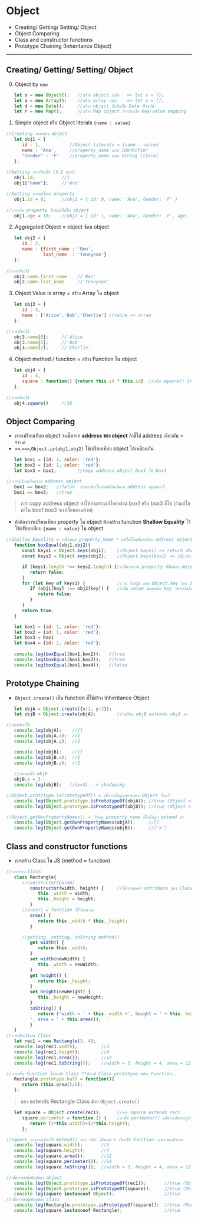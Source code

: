# Object
* Creating/ Getting/ Setting/ Object
* Object Comparing
* Class and constructor functions
* Prototype Chaining (Inheritance Object)
----
## Creating/ Getting/ Setting/ Object
0. Object by `new`
```JavaScript
   let o = new Object();   //สร้าง object เปล่า   => let o = {};
   let a = new Array();    //สร้าง array เปล่า    => let a = [];
   let d = new Date();     //สร้าง object ที่เก็บเป็น Date ปัจจุบัน
   let r = new Map();      //สร้าง Map object สำหรับเก็บ key/value mapping
```
1. Simple object หรือ Object literals `{name : value}`
```JavaScript
//Creating การสร้าง object
   let obj1 = { 
      id : 1,           //Object literals = {name : value}
      name : 'Ana',     //property_name แบบ identifier
      "Gender" : 'F'    //property_name แบบ string literal  
   };
   
//Getting การเรียกใช้ (มี 2 แบบ)
   obj1.id;          //1
   obj1["name"];     //'Ana'

//Setting การแก้ไขค่า property
   obj1.id = 0;      //obj1 = { id: 0, name: 'Ana', Gender: 'F' }
      
//การเพิ่ม property ใหม่เข้าไปใน object
   obj1.age = 18;    //obj1 = { id: 1, name: 'Ana', Gender: 'F', age: 18 }
```
2. Aggregated Object = object ซ้อน object
```JavaScript
   let obj2 = {
      id : 2,
      name : {first_name : 'Ben',
              last_name  : 'Tennyson'}
   };
   
//การเรียกใช้
   obj2.name.first_name    //'Ben'
   obj2.name.last_name     //'Tennyson'
```
3. Object Value is array = สร้าง Array ใน object
```JavaScript
   let obj3 = {
      id : 3,
      name : ['Alice','Bob','Charlie'] //value => array
   };

//การเรียกใช้
   obj3.name[0];     //'Alice'
   obj3.name[1];     //'Bob'
   obj3.name[2];     //'Charlie'
```
4. Object method / function = สร้าง Function ใน object
```JavaScript
   let obj4 = {
      id : 4,
      square : function() {return this.id * this.id}  //หรือ square() {return this.id * this.id}
   };
   
//การเรียกใช้
   obj4.square()     //16
```

## Object Comparing
* การเปรียบเทียบ object จะเช็คจาก **address ของ object** ถ้าชี้ไป address เดียวกัน = `true`
* `==`,`===`,`Object.is(obj1,obj2)` ใช้เปรียบเทียบ object ได้เหมือนกัน
```JavaScript
   let box1 = {id: 1, color: 'red'};
   let box2 = {id: 1, color: 'red'};
   let box3 = box1;        //copy address object box1 ให้ box3

//การเปรียบเทียบจาก address object
   box1 == box2;   //false  ถึงของข้างในจะเหมือนกันแต่ address อยู่คนละที่
   box1 == box3;   //true
```
> การ copy address object ทำให้สามารถแก้ไขค่าผ่าน box1 หรือ box3 ก็ได้ (ถ้าแก้ไขค่าใน box1 box3 จะเปลี่ยนตามด้วย)

* ถ้าต้องการเปรียบเทียบ property ใน object ต้องสร้าง function **Shallow Equality** ไว้ใช้เปรียบเทียบ `{name : value}` ใน object 
```JavaScript
//Shallow Equality = เปรียบแค่ property_name * แต่ไม่ได้เปรียบเทียบ address object
   function boxEqual(obj1,obj2){
      const keys1 = Object.keys(obj1);    //Object.keys() >> return เป็น String key ของ property  
      const keys2 = Object.keys(obj2);    //Object.keys(box2) => id,color

      if (keys1.length !== keys2.length) {//เช็คจำนวน property ที่มีแต่ละ object มีเท่ากันไหม?
         return false;
      }
      for (let key of keys1) {            //วน loop ตาม Object.key ของ object1
         if (obj1[key] !== obj2[key]) {   //เช็ค value ของแต่ละ key ว่าเท่ากันไหม? **ใช้เป็น ===,!== เพื่อปกป้องการเกิด Implicit Convasion ด้วย***
            return false;
         }
      }
      return true;
   }

   let box1 = {id: 1, color: 'red'};
   let box2 = {id: 1, color: 'red'};
   let box3 = box1
   let box4 = {id: 2, color: 'red'};
   
   console.log(boxEqual(box1,box2));   //true
   console.log(boxEqual(box1,box3));   //true
   console.log(boxEqual(box1,box4));   //false
```

## Prototype Chaining
* `Object.create()` เป็น function ที่ใช้สร้าง Inheritance Object
```JavaScript
   let objA = Object.create({x:1, y:2});
   let objB = Object.create(objA);        //เหมือน objB extends objA มา

//ลองเรียกใช้
   console.log(objA);    //{}     
   console.log(objA.x);  //1
   console.log(objA.y);  //2

   console.log(objB);    //{}
   console.log(objB.x);  //1
   console.log(objB.y);  //2
   
   //ลองแก้ไข objB
   objB.x = 3
   console.log(objB);   //{x=3} --> shadowing

//Object.prototype.isPrototypeOf() = เช็คว่าเป็นลูกหลานของ Object ไหม? 
   console.log(Object.prototype.isPrototypeOf(objA)); //true (Object <--objA)
   console.log(Object.prototype.isPrototypeOf(objB)); //true (Object <--objA <--objB) 

//Object.getOwnPropertyNames() = เรียกดู property_name ที่ไม่ได้ถูก extend มา
   console.log(Object.getOwnPropertyNames(objA));     //[]
   console.log(Object.getOwnPropertyNames(objB));     //['x'] 
```

## Class and constructor functions
* การสร้าง Class ใน JS (method = function)
```JavaScript
//การสร้าง Class
   class Rectangle{
      //constructor(param) 
         constructor(width, height) {     //ใช้กำหนดค่า attribute ของ Class
            this._width = width;
            this._height = height;
         }
      //ares() = function ที่ไว้คำนวณ
         area() {
            return this._width * this._height;
         }

      //getting, setting, toString method()
         get width() {
            return this._width;  
         }
         set width(newWidth) {
            this._width = newWidth;
         }
         get height() {
            return this._height;
         }
         set height(newHeight) {
            this._height = newHeight;
         }
         toString() {
            return ('width = ' + this._width +', height = ' + this._height +
         ', area = ' + this.area());
         }
   }
//การเรียกใช้งาน Class
   let rec1 = new Rectangle(3, 4);
   console.log(rec1.width);         //3
   console.log(rec1.height);        //4
   console.log(rec1.area());        //12
   console.log(rec1.toString());    //width = 3, height = 4, area = 12

//การเพิ่ม function ในระดับ Class **ต้องมี Class.prototype.new_Function...
   Rectangle.prototype.half = function(){
      return (this.area()/2);
   };
```
   > ลอง extends Rectangle Class ด้วย `Object.create()`
```JavaScript
   let square = Object.create(rec1);      //=> square extends rec1
      square.perimeter = function () {    //เพิ่ม perimeter() เพื่อหาเส้นรอบรูป
         return (2*this.width)+(2*this.height);
      };

//square สามารถเรียกใช้ method() ของ rec ได้หมด + เรียกใช้ function เฉพาะของตัวเอง
   console.log(square.width);       //3
   console.log(square.height);      //4
   console.log(square.area());      //12
   console.log(square.perimeter()); //14
   console.log(square.toString());  //width = 3, height = 4, area = 12

//เช็คความสัมพันธ์ของ object 
   console.log(Object.prototype.isPrototypeOf(rec1));       //true (Object <--rec1)
   console.log(Object.prototype.isPrototypeOf(square));     //true (Object <--Rectangle/rec1 <--square)
   console.log(square instanceof Object);                   //true
//เช็คความสัมพันธ์ของ class   
   console.log(Rectangle.prototype.isPrototypeOf(square));  //true (Rectangle/rec1 <--square)
   console.log(square instanceof Rectangle);                //true 
```
